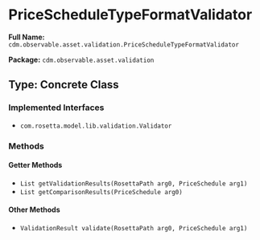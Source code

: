 # PriceScheduleTypeFormatValidator

**Full Name:** `cdm.observable.asset.validation.PriceScheduleTypeFormatValidator`

**Package:** `cdm.observable.asset.validation`

## Type: Concrete Class

### Implemented Interfaces

- `com.rosetta.model.lib.validation.Validator`

### Methods

#### Getter Methods

- `List getValidationResults(RosettaPath arg0, PriceSchedule arg1)`
- `List getComparisonResults(PriceSchedule arg0)`

#### Other Methods

- `ValidationResult validate(RosettaPath arg0, PriceSchedule arg1)`

